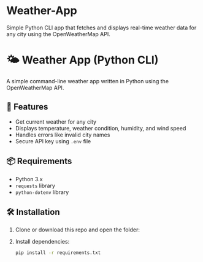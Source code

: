 # Weather-App
Simple Python CLI app that fetches and displays real-time weather data for any city using the OpenWeatherMap API.




# 🌤️ Weather App (Python CLI)

A simple command-line weather app written in Python using the OpenWeatherMap API.

## 🚀 Features
- Get current weather for any city
- Displays temperature, weather condition, humidity, and wind speed
- Handles errors like invalid city names
- Secure API key using `.env` file

## 📦 Requirements

- Python 3.x
- `requests` library
- `python-dotenv` library

## 🛠️ Installation

1. Clone or download this repo and open the folder:

2. Install dependencies:
   ```bash
   pip install -r requirements.txt
